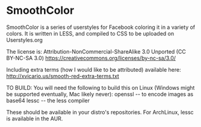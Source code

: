 SmoothColor
===========

SmoothColor is a series of userstyles for Facebook coloring it in a variety of colors.
It is written in LESS, and compiled to CSS to be uploaded on Userstyles.org

The license is: Attribution-NonCommercial-ShareAlike 3.0 Unported (CC BY-NC-SA 3.0)
https://creativecommons.org/licenses/by-nc-sa/3.0/

Including extra terms (how I would like to be attributed) available here: http://xvicario.us/smooth-red-extra-terms.txt

TO BUILD:
You will need the following to build this on Linux (Windows might be supported eventually, Mac likely never):
openssl -- to encode images as base64
lessc -- the less compiler

These should be available in your distro's repositories.  For ArchLinux, lessc is available in the AUR.
